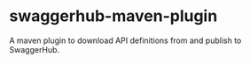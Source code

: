# swaggerhub-maven-plugin
A maven plugin to download API definitions from and publish to SwaggerHub.
